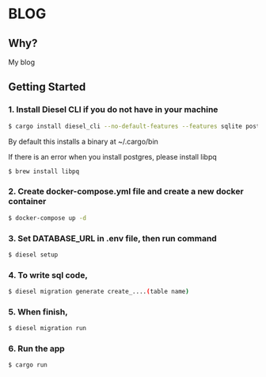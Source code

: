 # BLOG

## Why?

My blog

## Getting Started

### 1. Install Diesel CLI if you do not have in your machine

```bash
$ cargo install diesel_cli --no-default-features --features sqlite postgres
```

By default this installs a binary at ~/.cargo/bin

If there is an error when you install postgres, please install libpq

```bash
$ brew install libpq
```

### 2. Create docker-compose.yml file and create a new docker container

```bash
$ docker-compose up -d
```

### 3. Set DATABASE_URL in .env file, then run command

```bash
$ diesel setup
```

### 4. To write sql code,

```bash
$ diesel migration generate create_....(table name)
```

### 5. When finish,

```bash
$ diesel migration run
```

### 6. Run the app

```bash
$ cargo run
```
